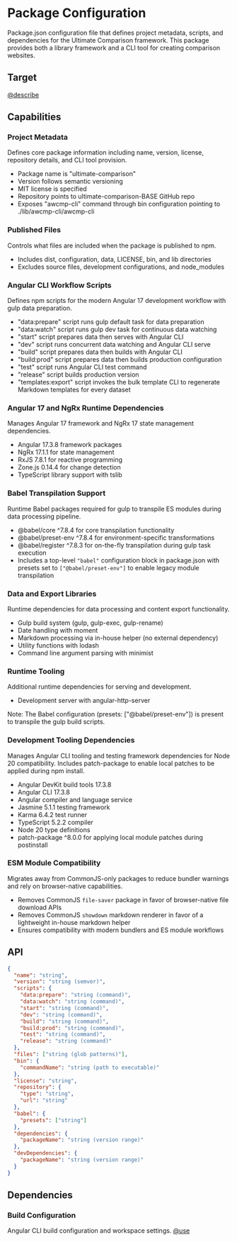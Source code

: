 # Package Configuration

Package.json configuration file that defines project metadata, scripts, and dependencies for the Ultimate Comparison framework. This package provides both a library framework and a CLI tool for creating comparison websites.

## Target

[@describe](../package.json)

## Capabilities

### Project Metadata

Defines core package information including name, version, license, repository details, and CLI tool provision.

- Package name is "ultimate-comparison"
- Version follows semantic versioning
- MIT license is specified
- Repository points to ultimate-comparison-BASE GitHub repo
- Exposes "awcmp-cli" command through bin configuration pointing to ./lib/awcmp-cli/awcmp-cli

### Published Files

Controls what files are included when the package is published to npm.

- Includes dist, configuration, data, LICENSE, bin, and lib directories
- Excludes source files, development configurations, and node_modules

### Angular CLI Workflow Scripts

Defines npm scripts for the modern Angular 17 development workflow with gulp data preparation.

- "data:prepare" script runs gulp default task for data preparation
- "data:watch" script runs gulp dev task for continuous data watching
- "start" script prepares data then serves with Angular CLI
- "dev" script runs concurrent data watching and Angular CLI serve
- "build" script prepares data then builds with Angular CLI
- "build:prod" script prepares data then builds production configuration
- "test" script runs Angular CLI test command
- "release" script builds production version
- "templates:export" script invokes the bulk template CLI to regenerate Markdown templates for every dataset

### Angular 17 and NgRx Runtime Dependencies

Manages Angular 17 framework and NgRx 17 state management dependencies.

- Angular 17.3.8 framework packages
- NgRx 17.1.1 for state management
- RxJS 7.8.1 for reactive programming
- Zone.js 0.14.4 for change detection
- TypeScript library support with tslib

### Babel Transpilation Support

Runtime Babel packages required for gulp to transpile ES modules during data processing pipeline.

- @babel/core ^7.8.4 for core transpilation functionality
- @babel/preset-env ^7.8.4 for environment-specific transformations
- @babel/register ^7.8.3 for on-the-fly transpilation during gulp task execution
- Includes a top-level `"babel"` configuration block in package.json with presets set to `["@babel/preset-env"]` to enable legacy module transpilation

### Data and Export Libraries

Runtime dependencies for data processing and content export functionality.

- Gulp build system (gulp, gulp-exec, gulp-rename)
- Date handling with moment
- Markdown processing via in-house helper (no external dependency)
- Utility functions with lodash
- Command line argument parsing with minimist

### Runtime Tooling

Additional runtime dependencies for serving and development.

- Development server with angular-http-server

Note: The Babel configuration (presets: ["@babel/preset-env"]) is present to transpile the gulp build scripts.

### Development Tooling Dependencies

Manages Angular CLI tooling and testing framework dependencies for Node 20 compatibility. Includes patch-package to enable local patches to be applied during npm install.

- Angular DevKit build tools 17.3.8
- Angular CLI 17.3.8
- Angular compiler and language service
- Jasmine 5.1.1 testing framework
- Karma 6.4.2 test runner
- TypeScript 5.2.2 compiler
- Node 20 type definitions
- patch-package ^8.0.0 for applying local module patches during postinstall

### ESM Module Compatibility

Migrates away from CommonJS-only packages to reduce bundler warnings and rely on browser-native capabilities.

- Removes CommonJS `file-saver` package in favor of browser-native file download APIs
- Removes CommonJS `showdown` markdown renderer in favor of a lightweight in-house markdown helper
- Ensures compatibility with modern bundlers and ES module workflows

## API

```json { .api }
{
  "name": "string",
  "version": "string (semver)",
  "scripts": {
    "data:prepare": "string (command)",
    "data:watch": "string (command)",
    "start": "string (command)",
    "dev": "string (command)",
    "build": "string (command)",
    "build:prod": "string (command)",
    "test": "string (command)",
    "release": "string (command)"
  },
  "files": ["string (glob patterns)"],
  "bin": {
    "commandName": "string (path to executable)"
  },
  "license": "string",
  "repository": {
    "type": "string",
    "url": "string"
  },
  "babel": {
    "presets": ["string"]
  },
  "dependencies": {
    "packageName": "string (version range)"
  },
  "devDependencies": {
    "packageName": "string (version range)"
  }
}
```

## Dependencies

### Build Configuration

Angular CLI build configuration and workspace settings.
[@use](../angular.json)
